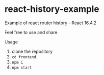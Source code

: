 # react-history-example
Example of react router history - React 16.4.2

Feel free to use and share

Usage
1. clone the repository
2. `cd frontend`
3. `npm i`
4. `npm start`
